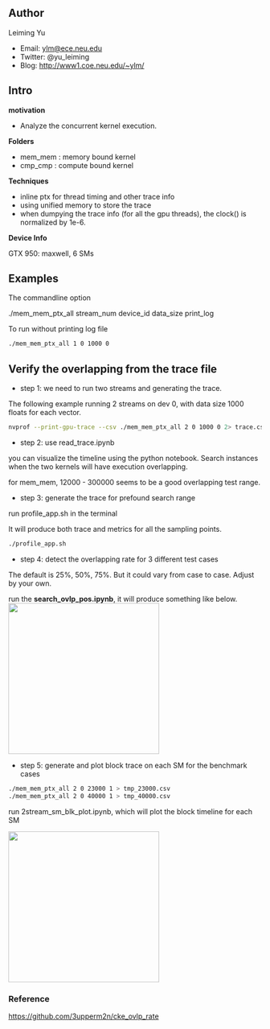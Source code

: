 ## Author
Leiming Yu
* Email: ylm@ece.neu.edu
* Twitter: @yu_leiming
* Blog: http://www1.coe.neu.edu/~ylm/


## Intro
**motivation**
* Analyze the concurrent kernel execution.

**Folders**
* mem_mem : memory bound kernel 
* cmp_cmp : compute bound kernel

**Techniques**
* inline ptx for thread timing and other trace info
* using unified memory to store the trace
* when dumpying the trace info (for all the gpu threads), the clock() is normalized by 1e-6.

**Device Info**

GTX 950: maxwell, 6 SMs


## Examples
The commandline option 

./mem_mem_ptx_all stream_num device_id data_size print_log

To run without printing log file
```bash
./mem_mem_ptx_all 1 0 1000 0
```

## Verify the overlapping from the trace file
* step 1: we need to run two streams and generating the trace.

The following example running 2 streams on dev 0, with data size 1000 floats for each vector.
```bash
nvprof --print-gpu-trace --csv ./mem_mem_ptx_all 2 0 1000 0 2> trace.csv
```
* step 2: use read_trace.ipynb

you can visualize the timeline using the python notebook. Search instances when the two kernels will have execution overlapping.

for mem_mem, 12000 - 300000 seems to be a good overlapping test range.

* step 3: generate the trace for prefound search range

run profile_app.sh in the terminal

It will produce both trace and metrics for all the sampling points.
```bash
./profile_app.sh
```
* step 4: detect the overlapping rate for 3 different test cases

The default is 25%, 50%, 75%. But it could vary from case to case. Adjust by your own.

run the **search_ovlp_pos.ipynb**, it will produce something like below.
<image src="Figs/ovlp_rate.png" height=300px>

* step 5: generate and plot block trace on each SM for the benchmark cases
```bash
./mem_mem_ptx_all 2 0 23000 1 > tmp_23000.csv
./mem_mem_ptx_all 2 0 40000 1 > tmp_40000.csv
```
run 2stream_sm_blk_plot.ipynb, which will plot the block timeline for each SM

<image src="Figs/ovlp_plot.png" height='300px'>


### Reference
https://github.com/3upperm2n/cke_ovlp_rate
